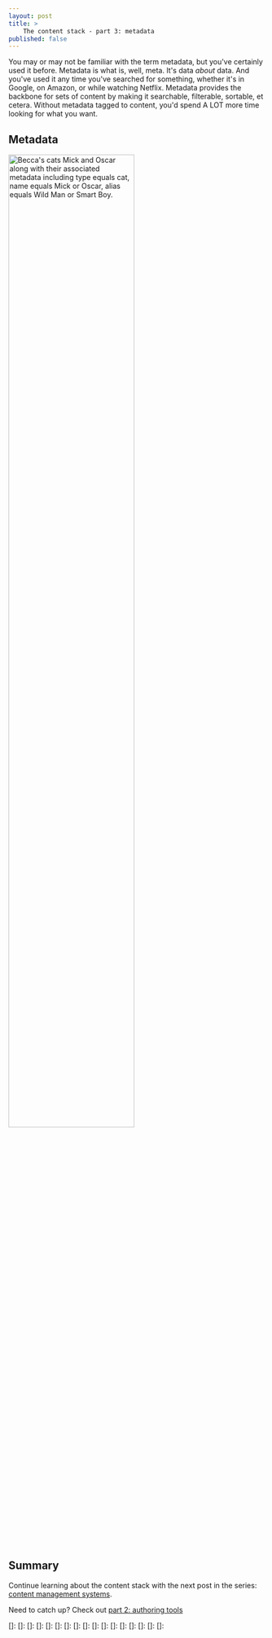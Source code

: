 ```yaml
---
layout: post
title: >
    The content stack - part 3: metadata
published: false
---
```


You may or may not be familiar with the term metadata, but you've certainly used it before. Metadata is what is, well, meta. It's data _about_ data. And you've used it any time you've searched for something, whether it's in Google, on Amazon, or while watching Netflix. Metadata provides the backbone for sets of content by making it searchable, filterable, sortable, et cetera. Without metadata tagged to content, you'd spend A LOT more time looking for what you want.

## Metadata

<div>
<img src="../images/mick-oscar-meta.png" alt="Becca's cats Mick and Oscar along with their associated metadata including type equals cat, name equals Mick or Oscar, alias equals Wild Man or Smart Boy." width="70%" height="70%" class="center">
</div>

## Summary

Continue learning about the content stack with the next post in the series: [content management systems](../coming-soon).

Need to catch up? Check out [part 2: authoring tools](../content-stack-authoring-tools)


[]: 
[]: 
[]: 
[]: 
[]: 
[]: 
[]: 
[]: 
[]: 
[]: 
[]: 
[]: 
[]: 
[]: 
[]: 
[]: 
[]: 